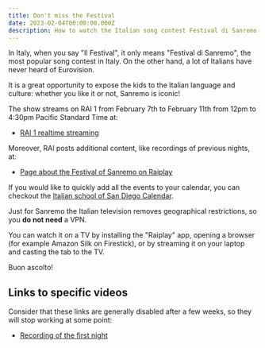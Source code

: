 ```yaml
---
title: Don't miss the Festival
date: 2023-02-04T00:00:00.000Z
description: How to watch the Italian song contest Festival di Sanremo
---
```


In Italy, when you say "Il Festival", it only means "Festival di Sanremo", the most popular song contest in Italy. On the other hand, a lot of Italians have never heard of Eurovision.

It is a great opportunity to expose the kids to the Italian language and culture: whether you like it or not, Sanremo is iconic!

The show streams on RAI 1 from February 7th to February 11th from 12pm to 4:30pm Pacific Standard Time at:

* [RAI 1 realtime streaming](https://www.raiplay.it/dirette/rai1)

Moreover, RAI posts additional content, like recordings of previous nights, at:

* [Page about the Festival of Sanremo on Raiplay](https://www.rai.it/programmi/sanremo/)



If you would like to quickly add all the events to your calendar, you can checkout the [Italian school of San Diego Calendar](https://www.italianschoolsd.com/calendar/).

Just for Sanremo the Italian television removes geographical restrictions, so you **do not need** a VPN.

You can watch it on a TV by installing the "Raiplay" app, opening a browser (for example Amazon Silk on Firestick), or by streaming it on your laptop and casting the tab to the TV.

Buon ascolto!

## Links to specific videos

Consider that these links are generally disabled after a few weeks, so they will stop working at some point:

* [Recording of the first night](https://www.raiplay.it/programmi/festivaldisanremo/le-canzoni-in-gara/prima-serata)
